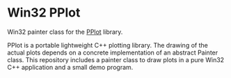 # Win32 PPlot
Win32 painter class for the [PPlot](http://pplot.sourceforge.net/) library.

PPlot is a portable lightweight C++ plotting library. The drawing of the actual plots depends on a concrete implementation of an abstract Painter class. This repository includes a painter class to draw plots in a pure Win32 C++ application and a small demo program.

